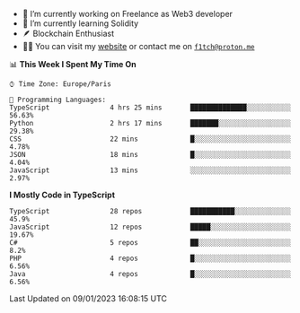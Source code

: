 - 🔭 I’m currently working on Freelance as Web3 developer
- 🌱 I’m currently learning Solidity
- 🪶 Blockchain Enthusiast
- 👨‍💻 You can visit my [website](https://f1tch.xyz) or contact me on [`f1tch@proton.me`](mailto:f1tch@proton.me)

<!--START_SECTION:waka-->
📊 **This Week I Spent My Time On** 

```text
⌚︎ Time Zone: Europe/Paris

💬 Programming Languages: 
TypeScript               4 hrs 25 mins       ██████████████░░░░░░░░░░░   56.63% 
Python                   2 hrs 17 mins       ███████░░░░░░░░░░░░░░░░░░   29.38% 
CSS                      22 mins             █░░░░░░░░░░░░░░░░░░░░░░░░   4.78% 
JSON                     18 mins             █░░░░░░░░░░░░░░░░░░░░░░░░   4.04% 
JavaScript               13 mins             ░░░░░░░░░░░░░░░░░░░░░░░░░   2.97%

```

**I Mostly Code in TypeScript** 

```text
TypeScript               28 repos            ███████████░░░░░░░░░░░░░░   45.9% 
JavaScript               12 repos            █████░░░░░░░░░░░░░░░░░░░░   19.67% 
C#                       5 repos             ██░░░░░░░░░░░░░░░░░░░░░░░   8.2% 
PHP                      4 repos             █░░░░░░░░░░░░░░░░░░░░░░░░   6.56% 
Java                     4 repos             █░░░░░░░░░░░░░░░░░░░░░░░░   6.56%

```



 Last Updated on 09/01/2023 16:08:15 UTC
<!--END_SECTION:waka-->
